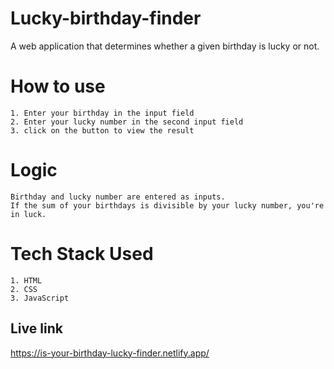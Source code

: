 
# Lucky-birthday-finder

A web application that determines whether a given birthday is lucky or not.

#   How to use 
    1. Enter your birthday in the input field
    2. Enter your lucky number in the second input field
    3. click on the button to view the result

#   Logic 
    Birthday and lucky number are entered as inputs.
    If the sum of your birthdays is divisible by your lucky number, you're in luck. 

#   Tech Stack Used
    1. HTML
    2. CSS
    3. JavaScript  
## Live link

https://is-your-birthday-lucky-finder.netlify.app/


